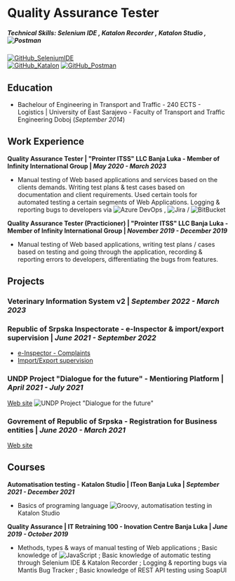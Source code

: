 # Quality Assurance Tester
##### Technical Skills: Selenium IDE , Katalon Recorder , Katalon Studio , ![Postman](https://img.shields.io/badge/logo-Postman-ff6c37?logo=postman&logoSize=auto&label=&labelColor=555555&logoColor=white)

[![GitHub_SeleniumIDE](https://img.shields.io/badge/logo-SeleniumIDE__Tests-2e5185?logo=github&logoSize=auto&label=BaleshSrle&labelColor=555555&logoColor=white)](https://github.com/BaleshSrle/SeleniumIDE_Tests)	
[![GitHub_Katalon](https://img.shields.io/badge/logo-Katalon__Tests-19d89f?logo=github&logoSize=auto&label=BaleshSrle&labelColor=555555&logoColor=white)](https://github.com/BaleshSrle/Katalon_Tests)
[![GitHub_Postman](https://img.shields.io/badge/logo-Postman-ff6c37?logo=github&logoSize=auto&label=BaleshSrle&labelColor=555555&logoColor=white)](https://github.com/BaleshSrle/Postman)

## Education
- Bachelour of Engineering in Transport and Traffic - 240 ECTS - Logistics | University of East Sarajevo - Faculty of Transport and Traffic Engineering Doboj (*September 2014*)

## Work Experience
**Quality Assurance Tester | "Prointer ITSS" LLC Banja Luka - Member of Infinity International Group | _May 2020 - March 2023_**
- Manual testing of Web based applications and services based on the clients demands. Writing test plans & test cases based on documentation and client requirements. Used certain tools for automated testing a certain segments of Web Applications. Logging & reporting bugs to developers via ![Azure DevOps](https://img.shields.io/badge/Azure_DevOps-0078d7) , ![Jira](https://img.shields.io/badge/logo-Jira-0052cc?logo=jira&logoSize=auto&label=&labelColor=555555&logoColor=white) / ![BitBucket](https://img.shields.io/badge/logo-BitBucket-0052cc?logo=bitbucket&logoSize=auto&label=&labelColor=555555&logoColor=white)
	
**Quality Assurance Tester (Practicioner) | "Prointer ITSS" LLC Banja Luka - Member of Infinity International Group | _November 2019 - December 2019_**
- Manual testing of Web based applications, writing test plans / cases based on testing and going through the application, recording & reporting errors to developers, differentiating the bugs from features.

## Projects
### Veterinary Information System v2 | _September 2022 - March 2023_

### Republic of Srpska Inspectorate - e-Inspector & import/export supervision | _June 2021 - September 2022_
- [e-Inspector - Complaints](https://spediter-inspektorat.vladars.net/prijave)
- [Import/Export supervision](https://spediter-inspektorat.vladars.net/login)

### UNDP Project "Dialogue for the future" - Mentioring Platform | _April 2021 - July 2021_
[Web site](https://www.we-mentoring.com/)
![UNDP Project "Dialogue for the future"](https://img.shields.io/website?url=https%3A%2F%2Fwe-mentoring.com%2F&logo=angular&logoSize=auto&logoColor=white&label=we-mentoring%20UNDP&labelColor=0f0f11&cacheSeconds=1800)

### Govrement of Republic of Srpska - Registration for Business entities | _June 2020 - March 2021_
[Web site](https://eregistracija.vladars.rs/)

## Courses
**Automatisation testing - Katalon Studio | ITeon Banja Luka | _September 2021 - December 2021_**
- Basics of programing language ![Groovy](https://img.shields.io/badge/logo-Groovy-4298b8?logo=apachegroovy&logoSize=auto&label=&labelColor=555555&logoColor=white), automatisation testing in Katalon Studio

**Quality Assurance | IT Retraining 100 - Inovation Centre Banja Luka | _June 2019 - October 2019_**
- Methods, types & ways of manual testing of Web applications ; Basic knowledge of ![JavaScript](https://img.shields.io/badge/logo-JavaScript-f7df1e?logo=javascript&logoSize=auto&label=&labelColor=555555&logoColor=white) ;  Basic knowledge of automatic testing through Selenium IDE & Katalon Recorder ; Logging & reporting bugs via  Mantis Bug Tracker ; Basic knowledge of REST API testing using SoapUI